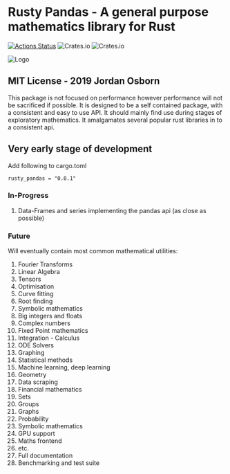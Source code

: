# Rusty Pandas - A general purpose mathematics library for Rust

[![Actions Status](https://github.com/jordanosborn/rusty_pandas/workflows/rust/badge.svg)](https://github.com/jordanosborn/rusty_pandas/actions) ![Crates.io](https://img.shields.io/crates/d/rusty_pandas?logo=Rusty%20Pandas) ![Crates.io](https://img.shields.io/crates/l/rusty_pandas)

![Logo](logo.jpg "Rusty Pandas")

## MIT License - 2019 Jordan Osborn

This package is not focused on performance however performance will not be sacrificed if possible. It is designed to be a self contained package, with a consistent and easy to use API. It should mainly find use during stages of exploratory mathematics. It amalgamates several popular rust libraries in to a consistent api.

## Very early stage of development

Add following to cargo.toml

    rusty_pandas = "0.0.1"

### In-Progress

1. Data-Frames and series implementing the pandas api (as close as possible)

### Future

Will eventually contain most common mathematical utilities:

1. Fourier Transforms
1. Linear Algebra
1. Tensors
1. Optimisation
1. Curve fitting
1. Root finding
1. Symbolic mathematics
1. Big integers and floats
1. Complex numbers
1. Fixed Point mathematics
1. Integration - Calculus
1. ODE Solvers
1. Graphing
1. Statistical methods
1. Machine learning, deep learning
1. Geometry
1. Data scraping
1. Financial mathematics
1. Sets
1. Groups
1. Graphs
1. Probability
1. Symbolic mathematics
1. GPU support
1. Maths frontend
1. etc.
1. Full documentation
1. Benchmarking and test suite
